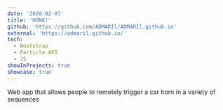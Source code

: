 ```yaml
---
date: '2020-02-07'
title: 'HONK!'
github: 'https://github.com/ADMARIl/ADMARIl.github.io'
external: 'https://admaril.github.io/'
tech:
  - Bootstrap
  - Particle API
  - JS
showInProjects: true
showcase: true
---
```


Web app that allows people to remotely trigger a car horn in a variety of sequences
